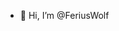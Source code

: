 - 👋 Hi, I’m @FeriusWolf


<!---
FeriusWolf/FeriusWolf is a ✨ special ✨ repository because its `README.md` (this file) appears on your GitHub profile.
You can click the Preview link to take a look at your changes.
--->
